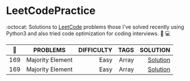 # LeetCodePractice
:octocat: Solutions to <a href="https://leetcode.com/">LeetCode</a> problems those I've solved recently using Python3 and also tried code optimization for coding interviews. 
:rocket: :computer:



| :pushpin:     | PROBLEMS         | DIFFICULTY  | TAGS  | SOLUTION |
| ------------- |:----------------:| -----------:|------:| -------: |
| 169           | Majority Element | Easy        | Array | <a href="https://github.com/pr0mila/LeetCodePractice/blob/master/169.%20Majority%20Element.py">Solution</a>|
| 169           | Majority Element | Easy        | Array | <a href="https://github.com/pr0mila/LeetCodePractice/blob/master/169.%20Majority%20Element_2.py">Solution</a>|

